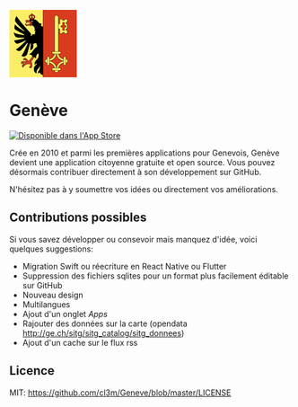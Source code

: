 ![Icon](https://raw.githubusercontent.com/cl3m/Geneve/master/Icon.png)

# Genève

[![Disponible dans l'App Store](https://vignette.wikia.nocookie.net/assassinscreed/images/3/34/Dispo_App_Store_FR.png/revision/latest/scale-to-width-down/320?cb=20150323213650&path-prefix=fr)](https://itunes.apple.com/ch/app/gen%C3%A8ve/id316659265?mt=8&l=fr)

Crée en 2010 et parmi les premières applications pour Genevois, Genève devient une application citoyenne gratuite et open source. Vous pouvez désormais contribuer directement à son développement sur GitHub.  

N'hésitez pas à y soumettre vos idées ou directement vos améliorations.

## Contributions possibles

Si vous savez développer ou consevoir mais manquez d'idée, voici quelques suggestions:

* Migration Swift ou réecriture en React Native ou Flutter
* Suppression des fichiers sqlites pour un format plus facilement éditable sur GitHub
* Nouveau design
* Multilangues
* Ajout d'un onglet *Apps*
* Rajouter des données sur la carte (opendata http://ge.ch/sitg/sitg_catalog/sitg_donnees)
* Ajout d'un cache sur le flux rss


## Licence

MIT: https://github.com/cl3m/Geneve/blob/master/LICENSE
